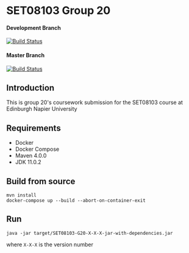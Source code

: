 # SET08103 Group 20
#### Development Branch
[![Build Status](https://travis-ci.org/glugg23/SET08103-G20.svg?branch=develop)](https://travis-ci.org/glugg23/SET08103-G20)
#### Master Branch
[![Build Status](https://travis-ci.org/glugg23/SET08103-G20.svg?branch=master)](https://travis-ci.org/glugg23/SET08103-G20)

## Introduction
This is group 20's coursework submission for the SET08103 course at Edinburgh Napier University

## Requirements
- Docker
- Docker Compose
- Maven 4.0.0
- JDK 11.0.2


## Build from source
```
mvn install
docker-compose up --build --abort-on-container-exit
```

## Run
```
java -jar target/SET08103-G20-X-X-X-jar-with-dependencies.jar
```
where `X-X-X` is the version number
